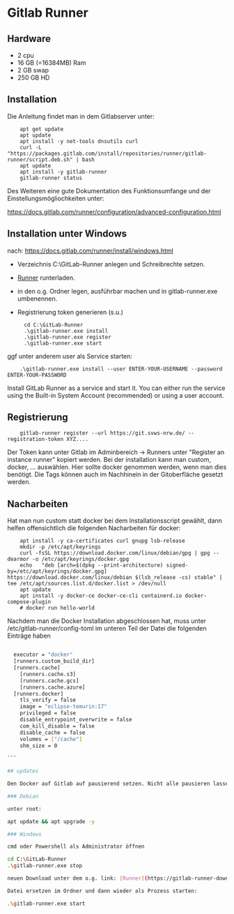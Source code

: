 # Gitlab Runner

## Hardware

+ 2 cpu
+ 16 GB (=16384MB) Ram
+ 2 GB swap
+ 250 GB HD

## Installation 

Die Anleitung findet man in dem Gitlabserver unter: 

		apt get update
		apt update
		apt install -y net-tools dnsutils curl
		curl -L "https://packages.gitlab.com/install/repositories/runner/gitlab-runner/script.deb.sh" | bash
		apt update
		apt install -y gitlab-runner
		gitlab-runner status
   
Des Weiteren eine gute Dokumentation des Funktionsumfange und der Einstellungsmögliochkeiten unter: 

https://docs.gitlab.com/runner/configuration/advanced-configuration.html

## Installation unter Windows

nach: https://docs.gitlab.com/runner/install/windows.html

+ Verzeichnis C:\GitLab-Runner anlegen und Schreibrechte setzen.
+ [Runner](https://gitlab-runner-downloads.s3.amazonaws.com/latest/binaries/gitlab-runner-windows-amd64.exe) runterladen.
+ in den o.g. Ordner legen, ausführbar machen und in gitlab-runner.exe umbenennen. 
+ Registrierung token generieren (s.u.)


		cd C:\GitLab-Runner
		.\gitlab-runner.exe install
		.\gitlab-runner.exe register
		.\gitlab-runner.exe start

ggf unter anderem user als Service starten: 
		
		.\gitlab-runner.exe install --user ENTER-YOUR-USERNAME --password ENTER-YOUR-PASSWORD


Install GitLab Runner as a service and start it. You can either run the service using the Built-in System Account (recommended) or using a user account.
   
## Registrierung

		gitlab-runner register --url https://git.svws-nrw.de/ --registration-token XYZ....
		
Der Token kann unter Gitlab im Adminbereich -> Runners unter "Register an instance runner" kopiert werden. Bei der installation kann man custom, docker, ... auswählen. 
Hier sollte docker genommen werden, wenn man dies benötigt. Die Tags können auch im Nachhinein in der Gitoberfläche gesetzt werden. 

## Nacharbeiten 

Hat man nun custom statt docker bei dem Installationsscript gewählt, dann helfen offensichtlich die folgenden Nacharbeiten für docker:

		apt install -y ca-certificates curl gnupg lsb-release
		mkdir -p /etc/apt/keyrings
		curl -fsSL https://download.docker.com/linux/debian/gpg | gpg --dearmor -o /etc/apt/keyrings/docker.gpg
		echo   "deb [arch=$(dpkg --print-architecture) signed-by=/etc/apt/keyrings/docker.gpg] https://download.docker.com/linux/debian $(lsb_release -cs) stable" | tee /etc/apt/sources.list.d/docker.list > /dev/null
		apt update
		apt install -y docker-ce docker-ce-cli containerd.io docker-compose-plugin
		# docker run hello-world
		
Nachdem man die Docker Installation abgeschlossen hat, muss unter /etc/gitlab-runner/config-toml im unteren Teil der Datei die folgenden Einträge haben

````bash 

  executor = "docker"
  [runners.custom_build_dir]
  [runners.cache]
    [runners.cache.s3]
    [runners.cache.gcs]
    [runners.cache.azure]
  [runners.docker]
    tls_verify = false
    image = "eclipse-temurin:17"
    privileged = false
    disable_entrypoint_overwrite = false
    com_kill_disable = false
    disable_cache = false
    volumes = ["/cache"]
    shm_size = 0
	
```

## updates

Den Docker auf Gitlab auf pausierend setzen. Nicht alle pausieren lassen -> dann kann der Betrieb ungestört weiter laufen. 

### Debian 

unter root: 

apt update && apt upgrade -y

### Windows 

cmd oder Powershell als Administrator öffnen

cd C:\GitLab-Runner
.\gitlab-runner.exe stop

neuen Download unter dem o.g. link: [Runner](https://gitlab-runner-downloads.s3.amazonaws.com/latest/binaries/gitlab-runner-windows-amd64.exe) runterladen.

Datei ersetzen im Ordner und dann wieder als Prozess starten: 

.\gitlab-runner.exe start

